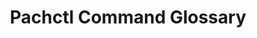 ---
# metadata # 
title:  Pachctl Command Glossary
description: Discover and reference all of the available pachctl commands.
date: 
# taxonomy #
tags: 
series:
seriesPart:
layout: glossary
---